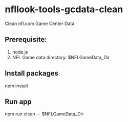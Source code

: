 # nfllook-tools-gcdata-clean
Clean nfl.com Game Center Data

## Prerequisite:
1. node.js
2. NFL Game data directory: $NFLGameData_Dir

## Install packages
npm install

## Run app
npm run clean -- $NFLGameData_Dir